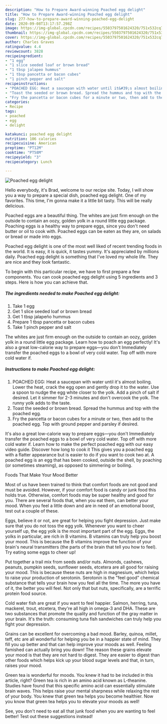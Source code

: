 ```yaml
---
description: "How to Prepare Award-winning Poached egg delight"
title: "How to Prepare Award-winning Poached egg delight"
slug: 277-how-to-prepare-award-winning-poached-egg-delight
date: 2020-09-08T13:17:57.298Z
image: https://img-global.cpcdn.com/recipes/5503797501624320/751x532cq70/poached-egg-delight-recipe-main-photo.jpg
thumbnail: https://img-global.cpcdn.com/recipes/5503797501624320/751x532cq70/poached-egg-delight-recipe-main-photo.jpg
cover: https://img-global.cpcdn.com/recipes/5503797501624320/751x532cq70/poached-egg-delight-recipe-main-photo.jpg
author: Charles Graves
ratingvalue: 4.4
reviewcount: 3828
recipeingredient:
- "1 egg"
- "1 slice seeded loaf or brown bread"
- "1 tbsp jalapeo hummus"
- "1 tbsp pancetta or bacon cubes"
- "1 pinch pepper and salt"
recipeinstructions:
- "POACHED EGG: Heat a saucepan with water until it&#39;s almost boiling. Lower the heat, crack the egg open and gently drop it to the water. Use a spoon to nudge the egg white closer to the yolk. Add a pinch of salt if desired. Let it simmer for 2-3 minutes and don&#39;t overcook the yolk. The runny yolk adds to the taste."
- "Toast the seeded or brown bread. Spread the hummus and top with the poached egg."
- "Fry the pancetta or bacon cubes for a minute or two, then add to the poached egg. Top with ground pepper and parsley if desired."
categories:
- Recipe
tags:
- poached
- egg
- delight

katakunci: poached egg delight 
nutrition: 106 calories
recipecuisine: American
preptime: "PT12M"
cooktime: "PT58M"
recipeyield: "3"
recipecategory: Lunch

---
```



![Poached egg delight](https://img-global.cpcdn.com/recipes/5503797501624320/751x532cq70/poached-egg-delight-recipe-main-photo.jpg)

Hello everybody, it's Brad, welcome to our recipe site. Today, I will show you a way to prepare a special dish, poached egg delight. One of my favorites. This time, I'm gonna make it a little bit tasty. This will be really delicious.

Poached eggs are a beautiful thing. The whites are just firm enough on the outside to contain an oozy, golden yolk in a round little egg package. Poaching eggs is a healthy way to prepare eggs, since you don&#39;t need butter or oil to cook with. Poached eggs can be eaten as they are, on salads or bread or made into eggs.

Poached egg delight is one of the most well liked of recent trending foods in the world. It is easy, it is quick, it tastes yummy. It's appreciated by millions daily. Poached egg delight is something that I've loved my whole life. They are nice and they look fantastic.


To begin with this particular recipe, we have to first prepare a few components. You can cook poached egg delight using 5 ingredients and 3 steps. Here is how you can achieve that.

<!--inarticleads1-->

##### The ingredients needed to make Poached egg delight:

1. Take 1 egg
1. Get 1 slice seeded loaf or brown bread
1. Get 1 tbsp jalapeño hummus
1. Prepare 1 tbsp pancetta or bacon cubes
1. Take 1 pinch pepper and salt


The whites are just firm enough on the outside to contain an oozy, golden yolk in a round little egg package. Learn how to poach an egg perfectly! It&#39;s also a great low-calorie way to prepare eggs—you don&#39;t Immediately transfer the poached eggs to a bowl of very cold water. Top off with more cold water if. 

<!--inarticleads2-->

##### Instructions to make Poached egg delight:

1. POACHED EGG: Heat a saucepan with water until it&#39;s almost boiling. Lower the heat, crack the egg open and gently drop it to the water. Use a spoon to nudge the egg white closer to the yolk. Add a pinch of salt if desired. Let it simmer for 2-3 minutes and don&#39;t overcook the yolk. The runny yolk adds to the taste.
1. Toast the seeded or brown bread. Spread the hummus and top with the poached egg.
1. Fry the pancetta or bacon cubes for a minute or two, then add to the poached egg. Top with ground pepper and parsley if desired.


It&#39;s also a great low-calorie way to prepare eggs—you don&#39;t Immediately transfer the poached eggs to a bowl of very cold water. Top off with more cold water if. Learn how to make the perfect poached egg with our easy video guide. Discover how long to cook it This gives you a poached egg with a flatter appearance but is easier to do if you want to cook two at. A poached egg is an egg that has been cooked, outside the shell, by poaching (or sometimes steaming), as opposed to simmering or boiling. 

Foods That Make Your Mood Better


Most of us have been trained to think that comfort foods are not good and must be avoided. However, if your comfort food is candy or junk food this holds true. Otherwise, comfort foods may be super healthy and good for you. There are several foods that, when you eat them, can better your mood. When you feel a little down and are in need of an emotional boost, test out a couple of these.

Eggs, believe it or not, are great for helping you fight depression. Just make sure that you do not toss the egg yolk. Whenever you want to cheer yourself up, the egg yolk is the most important part of the egg. Eggs, the yolks in particular, are rich in B vitamins. B vitamins can truly help you boost your mood. This is because the B vitamins improve the function of your brain's neural transmitters (the parts of the brain that tell you how to feel). Try eating some eggs to cheer up!

Put together a trail mix from seeds and/or nuts. Almonds, cashews, peanuts, pumpkin seeds, sunflower seeds, etcetera are all good for raising your mood. This is because these nuts are high in magnesium, which helps to raise your production of serotonin. Serotonin is the "feel good" chemical substance that tells your brain how you feel all the time. The more you have of it, the better you will feel. Not only that but nuts, specifically, are a terrific protein food source.

Cold water fish are great if you want to feel happier. Salmon, herring, tuna, mackerel, trout, etcetera, they're all high in omega-3 and DHA. These are two substances that promote the quality and function of the gray matter in your brain. It's the truth: consuming tuna fish sandwiches can truly help you fight your depression. 

Grains can be excellent for overcoming a bad mood. Barley, quinoa, millet, teff, etc are all wonderful for helping you be in a happier state of mind. They fill you up better and that can help improve your moods as well. Feeling famished can actually bring you down! The reason these grains elevate your mood is that they are not hard to digest. They are easier to digest than other foods which helps kick up your blood sugar levels and that, in turn, raises your mood.

Green tea is wonderful for moods. You knew it had to be included in this article, right? Green tea is rich in an amino acid known as L-theanine. Studies have found that this specific amino acid can essentially stimulate brain waves. This helps raise your mental sharpness while relaxing the rest of your body. You knew that green tea helps you become healthier. Now you know that green tea helps you to elevate your moods as well!

See, you don't need to eat all that junk food when you are wanting to feel better! Test out  these suggestions  instead!

